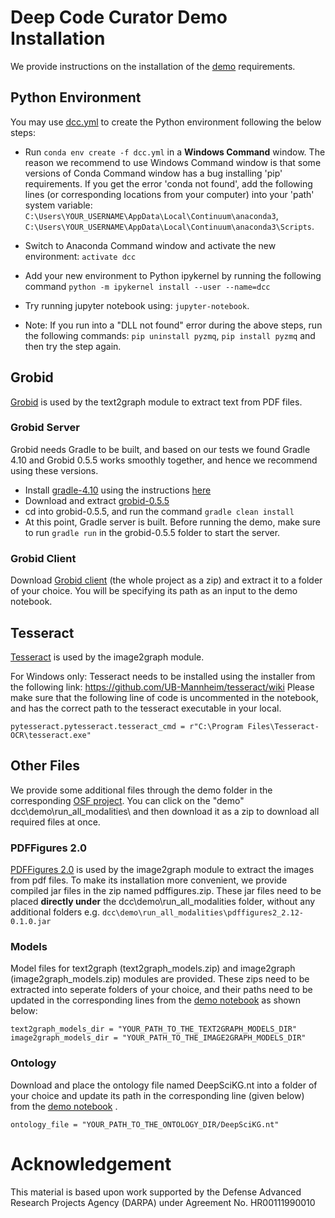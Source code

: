 # Deep Code Curator Demo Installation

We provide instructions on the installation of the [demo](https://github.com/deepcurator/DCC/blob/new_demo/demo/run_all_modalities/Deep%20Code%20Curator%20(DCC).ipynb) requirements.

## Python Environment

You may use [dcc.yml](dcc.yml) to create the Python environment following the below steps:
- Run `conda env create -f dcc.yml` in a **Windows Command** window. The reason we recommend to use Windows Command window is that some versions of Conda Command window has a bug installing 'pip' requirements. If you get the error 'conda not found', add the following lines (or corresponding locations from your computer) into your 'path' system variable: `C:\Users\YOUR_USERNAME\AppData\Local\Continuum\anaconda3`, `C:\Users\YOUR_USERNAME\AppData\Local\Continuum\anaconda3\Scripts`.

- Switch to Anaconda Command window and activate the new environment: `activate dcc`
- Add your new environment to Python ipykernel by running the following command `python -m ipykernel install --user --name=dcc`
- Try running jupyter notebook using: `jupyter-notebook`.

- Note: If you run into a "DLL not found" error during the above steps, run the following commands: `pip uninstall pyzmq`, `pip install pyzmq` and then try the step again.

## Grobid
[Grobid](https://github.com/kermitt2/grobid) is used by the text2graph module to extract text from PDF files.

### Grobid Server
Grobid needs Gradle to be built, and based on our tests we found Gradle 4.10 and Grobid 0.5.5 works smoothly together, and hence we recommend using these versions.

- Install [gradle-4.10](https://gradle.org/next-steps/?version=4.10&format=bin) using the instructions [here](https://docs.gradle.org/current/userguide/installation.html)
- Download and extract [grobid-0.5.5](https://github.com/kermitt2/grobid/archive/0.5.5.zip)
- cd into grobid-0.5.5, and run the command `gradle clean install`
- At this point, Gradle server is built. Before running the demo, make sure to run `gradle run` in the grobid-0.5.5 folder to start the server.

### Grobid Client
Download [Grobid client](https://github.com/kermitt2/grobid-client-python/archive/master.zip) (the whole project as a zip) and extract it to a folder of your choice. You will be specifying its path as an input to the demo notebook.

## Tesseract
[Tesseract](https://github.com/tesseract-ocr/tesseract) is used by the image2graph module.

For Windows only: Tesseract needs to be installed using the installer from the following link: https://github.com/UB-Mannheim/tesseract/wiki 
Please make sure that the following line of code is uncommented in the notebook, and has the correct path to the tesseract executable in your local.

```
pytesseract.pytesseract.tesseract_cmd = r"C:\Program Files\Tesseract-OCR\tesseract.exe"
```
## Other Files
We provide some additional files through the demo folder in the corresponding [OSF project](https://osf.io/jdhw8/). You can click on the "demo" dcc\demo\run_all_modalities\ and then download it as a zip to download all required files at once.

### PDFFigures 2.0
[PDFFigures 2.0](https://github.com/allenai/pdffigures2) is used by the image2graph module to extract the images from pdf files. To make its installation more convenient, we provide compiled jar files in the zip named pdffigures.zip. These jar files need to be placed **directly under** the dcc\demo\run_all_modalities folder, without any additional folders e.g. `dcc\demo\run_all_modalities\pdffigures2_2.12-0.1.0.jar`

### Models
Model files for text2graph (text2graph_models.zip) and image2graph (image2graph_models.zip) modules are provided. These zips need to be extracted into seperate folders of your choice, and their paths need to be updated in the corresponding lines from the [demo notebook](https://github.com/deepcurator/DCC/blob/new_demo/demo/run_all_modalities/Deep%20Code%20Curator%20(DCC).ipynb) as shown below:

```
text2graph_models_dir = "YOUR_PATH_TO_THE_TEXT2GRAPH_MODELS_DIR"
image2graph_models_dir = "YOUR_PATH_TO_THE_IMAGE2GRAPH_MODELS_DIR"
```

### Ontology
Download and place the ontology file named DeepSciKG.nt into a folder of your choice and update its path in the corresponding line (given below) from the [demo notebook](https://github.com/deepcurator/DCC/blob/new_demo/demo/run_all_modalities/Deep%20Code%20Curator%20(DCC).ipynb) .

```
ontology_file = "YOUR_PATH_TO_THE_ONTOLOGY_DIR/DeepSciKG.nt"
```

# Acknowledgement

This material is based upon work supported by the Defense Advanced Research Projects Agency (DARPA) under Agreement No. HR00111990010
 

